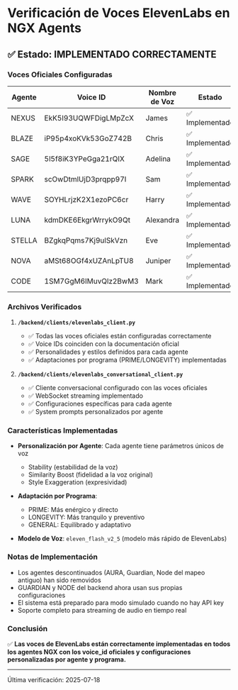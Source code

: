 # Verificación de Voces ElevenLabs en NGX Agents

## ✅ Estado: IMPLEMENTADO CORRECTAMENTE

### Voces Oficiales Configuradas

| Agente | Voice ID | Nombre de Voz | Estado |
|--------|----------|---------------|---------|
| NEXUS | EkK5I93UQWFDigLMpZcX | James | ✅ Implementado |
| BLAZE | iP95p4xoKVk53GoZ742B | Chris | ✅ Implementado |
| SAGE | 5l5f8iK3YPeGga21rQIX | Adelina | ✅ Implementado |
| SPARK | scOwDtmlUjD3prqpp97I | Sam | ✅ Implementado |
| WAVE | SOYHLrjzK2X1ezoPC6cr | Harry | ✅ Implementado |
| LUNA | kdmDKE6EkgrWrrykO9Qt | Alexandra | ✅ Implementado |
| STELLA | BZgkqPqms7Kj9ulSkVzn | Eve | ✅ Implementado |
| NOVA | aMSt68OGf4xUZAnLpTU8 | Juniper | ✅ Implementado |
| CODE | 1SM7GgM6IMuvQlz2BwM3 | Mark | ✅ Implementado |

### Archivos Verificados

1. **`/backend/clients/elevenlabs_client.py`**
   - ✅ Todas las voces oficiales están configuradas correctamente
   - ✅ Voice IDs coinciden con la documentación oficial
   - ✅ Personalidades y estilos definidos para cada agente
   - ✅ Adaptaciones por programa (PRIME/LONGEVITY) implementadas

2. **`/backend/clients/elevenlabs_conversational_client.py`**
   - ✅ Cliente conversacional configurado con las voces oficiales
   - ✅ WebSocket streaming implementado
   - ✅ Configuraciones específicas para cada agente
   - ✅ System prompts personalizados por agente

### Características Implementadas

- **Personalización por Agente**: Cada agente tiene parámetros únicos de voz
  - Stability (estabilidad de la voz)
  - Similarity Boost (fidelidad a la voz original)
  - Style Exaggeration (expresividad)

- **Adaptación por Programa**:
  - PRIME: Más enérgico y directo
  - LONGEVITY: Más tranquilo y preventivo
  - GENERAL: Equilibrado y adaptativo

- **Modelo de Voz**: `eleven_flash_v2_5` (modelo más rápido de ElevenLabs)

### Notas de Implementación

- Los agentes descontinuados (AURA, Guardian, Node del mapeo antiguo) han sido removidos
- GUARDIAN y NODE del backend ahora usan sus propias configuraciones
- El sistema está preparado para modo simulado cuando no hay API key
- Soporte completo para streaming de audio en tiempo real

### Conclusión

✅ **Las voces de ElevenLabs están correctamente implementadas en todos los agentes NGX con los voice_id oficiales y configuraciones personalizadas por agente y programa.**

---

Última verificación: 2025-07-18